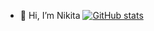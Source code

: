 - 👋 Hi, I’m Nikita
[![GitHub stats](https://github-readme-stats.vercel.app/api?username=FoXuLife)](https://github.com/FoXuLife/github-readme-stats)
